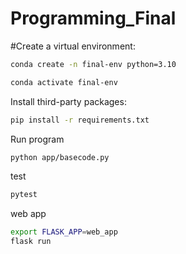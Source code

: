 # Programming_Final

#Create a virtual environment:

```sh
conda create -n final-env python=3.10

conda activate final-env
```
Install third-party packages:

```sh
pip install -r requirements.txt
```
Run program

```sh
python app/basecode.py
```
test

```sh
pytest
```
web app

```sh
export FLASK_APP=web_app
flask run